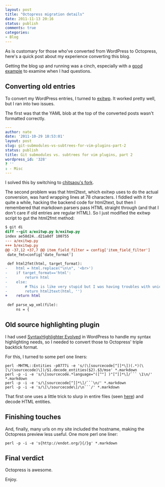 ```yaml
---
layout: post
title: "Octopress migration details"
date: 2011-11-13 20:16
status: publish
comments: true
categories: 
- Blog
---
```


As is customary for those who've converted from WordPress to Octopress, here's a quick post about my experience converting this blog.

Getting the blog up and running was a cinch, especially with a [good example](https://github.com/jbarratt/serialized.net-octopress) to examine when I had questions.

## Converting old entries

To convert my WordPress entries, I turned to [exitwp](https://github.com/thomasf/exitwp).  It worked pretty well, but I ran into two issues.

The first was that the YAML blob at the top of the converted posts wasn't formatted correctly.

``` yaml
---
author: nate
date: '2011-10-29 18:53:01'
layout: post
slug: git-submodules-vs-subtrees-for-vim-plugins-part-2
status: publish
title: Git submodules vs. subtrees for vim plugins, part 2
wordpress_id: '328'
? ''
: - Misc
---

```

I solved this by switching to [chitsaou's fork](https://github.com/chitsaou/exitwp).

The second problem was that html2text, which exitwp uses to do the actual conversion, was hard wrapping lines at 78 characters.  I fiddled with it for quite a while, hacking the backend code for html2text, but then I remembered that markdown parsers pass HTML straight through (and that I don't care if old entries are regular HTML).  So I just modified the exitwp script to gut the html2fmt method:

``` diff
$ git di
diff --git a/exitwp.py b/exitwp.py
index ae58d24..d21a8df 100755
--- a/exitwp.py
+++ b/exitwp.py
@@ -37,12 +37,7 @@ item_field_filter = config['item_field_filter']
 date_fmt=config['date_format']
 
 def html2fmt(html, target_format):
-    html = html.replace("\n\n", '<br>')
-    if target_format=='html':
-        return html
-    else:
-        # This is like very stupid but I was having troubles with unicode encodings and process.POpen
-        return html2text(html, '')
+    return html
 
 def parse_wp_xml(file):
     ns = {
```

## Old source highlighting plugin

I had used [SyntaxHighlighter Evolved](http://wordpress.org/extend/plugins/syntaxhighlighter/) in WordPress to handle my syntax highlighting needs, so I needed to convert those to Octopress' triple backtick format.

For this, I turned to some perl one liners:

```
perl -MHTML::Entities -p0777i -e 's/(\[sourcecode[^]]*\])(.*)(\[\/(sourcecode)\])/$1.decode_entities($2).$3/mse' *.markdown
perl -p -i -e 's/\[sourcecode.*language="([^"] )"[^]]*\]/``` \1\n/' *.markdown
perl -p -i -e 's/\[sourcecode[^]]*\]/```\n/' *.markdown
perl -p -i -e 's/\[\/sourcecode\]/\n```/' *.markdown
```

That first one uses a little trick to slurp in entire files (seen [here](http://www.debian-administration.org/articles/298)) and decode HTML entities.

## Finishing touches

And, finally, many urls on my site included the hostname, making the Octopress preview less useful.  One more perl one liner:

```
perl -p -i -e 's{http://endot.org/}{/}g' *.markdown
```

## Final verdict

Octopress is awesome.

Enjoy.

